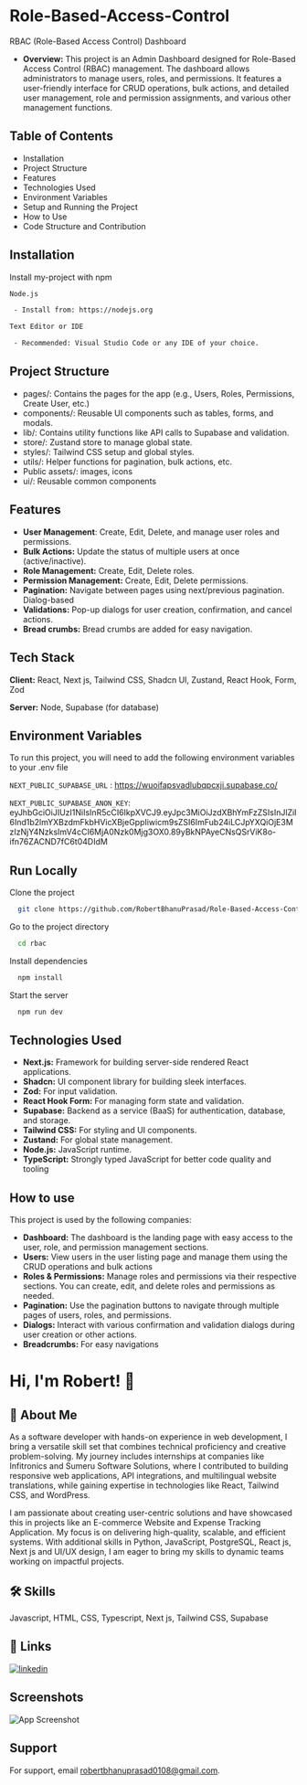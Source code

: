 # Role-Based-Access-Control

RBAC (Role-Based Access Control) Dashboard

- **Overview:**
     This project is an Admin Dashboard designed for Role-Based Access Control (RBAC) management. The dashboard allows administrators to manage users, roles, and permissions. It features a user-friendly interface for CRUD operations, bulk actions, and detailed user management, role and permission assignments, and various other management functions.

## Table of Contents
    
 - Installation
 - Project Structure
 - Features
 - Technologies Used
 - Environment Variables
 - Setup and Running the Project
 - How to Use
 - Code Structure and Contribution

## Installation

Install my-project with npm

```bash
Node.js

 - Install from: https://nodejs.org

Text Editor or IDE

 - Recommended: Visual Studio Code or any IDE of your choice.
```
## Project Structure

 - pages/: Contains the pages for the app (e.g., Users, Roles, Permissions, Create User, etc.)
 - components/: Reusable UI components such as tables, forms, and modals.
 - lib/: Contains utility functions like API calls to Supabase and validation.
 - store/: Zustand store to manage global state.
 - styles/: Tailwind CSS setup and global styles.
 - utils/: Helper functions for pagination, bulk actions, etc.
 - Public assets/: images, icons
 - ui/: Reusable common components



## Features

- **User Management**: Create, Edit, Delete, and manage user roles and permissions.
- **Bulk Actions:** Update the status of multiple users at once (active/inactive).
- **Role Management:** Create, Edit, Delete roles.
- **Permission Management:** Create, Edit, Delete permissions.
- **Pagination:** Navigate between pages using next/previous pagination.
  Dialog-based 
-  **Validations:** Pop-up dialogs for user creation, confirmation,    and cancel actions.
- **Bread crumbs:** Bread crumbs are added for easy navigation.



## Tech Stack

**Client:**  React, Next js, Tailwind CSS, Shadcn UI, Zustand, React Hook, Form, Zod

**Server:**  Node, Supabase (for database)

## Environment Variables

To run this project, you will need to add the following environment variables to your .env file

`NEXT_PUBLIC_SUPABASE_URL` : https://wuoifapsvadlubqpcxji.supabase.co/

`NEXT_PUBLIC_SUPABASE_ANON_KEY`: eyJhbGciOiJIUzI1NiIsInR5cCI6IkpXVCJ9.eyJpc3MiOiJzdXBhYmFzZSIsInJlZiI6Ind1b2lmYXBzdmFkbHVicXBjeGppIiwicm9sZSI6ImFub24iLCJpYXQiOjE3MzIzNjY4NzksImV4cCI6MjA0Nzk0Mjg3OX0.89yBkNPAyeCNsQSrViK8o-ifn76ZACND7fC6t04DIdM

## Run Locally

Clone the project

```bash
  git clone https://github.com/RobertBhanuPrasad/Role-Based-Access-Control.git
```

Go to the project directory

```bash
  cd rbac
```

Install dependencies

```bash
  npm install
```

Start the server

```bash
  npm run dev
```

## Technologies Used

- **Next.js:** Framework for building server-side rendered React applications.
- **Shadcn:** UI component library for building sleek interfaces.
- **Zod:** For input validation.
- **React Hook Form:** For managing form state and validation.
- **Supabase:** Backend as a service (BaaS) for authentication, database, and storage.
- **Tailwind CSS:** For styling and UI components.
- **Zustand:** For global state management.
- **Node.js:** JavaScript runtime.
- **TypeScript:** Strongly typed JavaScript for better code quality and tooling
## How to use

This project is used by the following companies:

- **Dashboard:** The dashboard is the landing page with easy access to the user, role, and permission management sections.
- **Users:** View users in the user listing page and manage them using the CRUD operations and bulk actions
- **Roles & Permissions:** Manage roles and permissions via their respective sections. You can create, edit, and delete roles and permissions as needed.
- **Pagination:** Use the pagination buttons to navigate through multiple pages of users, roles, and permissions.
- **Dialogs:** Interact with various confirmation and validation dialogs during user creation or other actions.
- **Breadcrumbs:** For easy navigations


# Hi, I'm Robert! 👋


## 🚀 About Me
As a software developer with hands-on experience in web development, I bring a versatile skill set that combines technical proficiency and creative problem-solving. My journey includes internships at companies like Infitronics and Sumeru Software Solutions, where I contributed to building responsive web applications, API integrations, and multilingual website translations, while gaining expertise in technologies like React, Tailwind CSS, and WordPress.

I am passionate about creating user-centric solutions and have showcased this in projects like an E-commerce Website and Expense Tracking Application. My focus is on delivering high-quality, scalable, and efficient systems. With additional skills in Python, JavaScript, PostgreSQL, React js, Next js and UI/UX design, I am eager to bring my skills to dynamic teams working on impactful projects.


## 🛠 Skills
Javascript, HTML, CSS, Typescript, Next js, Tailwind CSS, Supabase


## 🔗 Links
[![linkedin](https://img.shields.io/badge/linkedin-0A66C2?style=for-the-badge&logo=linkedin&logoColor=white)](https://www.linkedin.com/in/robert-bhanu-prasad-034454213/)



## Screenshots

![App Screenshot](https://via.placeholder.com/468x300?text=App+Screenshot+Here)


## Support

For support, email robertbhanuprasad0108@gmail.com.

